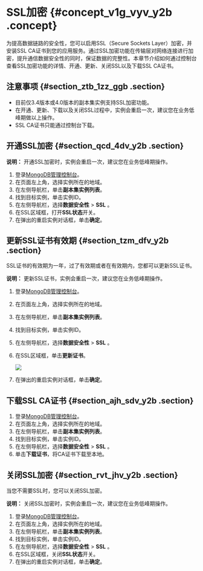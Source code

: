 # SSL加密 {#concept_v1g_vyv_y2b .concept}

为提高数据链路的安全性，您可以启用SSL（Secure Sockets Layer）加密，并安装SSL CA证书到您的应用服务。通过SSL加密功能在传输层对网络连接进行加密，提升通信数据安全性的同时，保证数据的完整性。本章节介绍如何通过控制台查看SSL加密功能的详情、开通、更新、关闭SSL以及下载SSL CA证书。

## 注意事项 {#section_ztb_1zz_ggb .section}

-   目前仅3.4版本或4.0版本的副本集实例支持SSL加密功能。
-   在开通、更新、下载以及关闭SSL过程中，实例会重启一次，建议您在业务低峰期做以上操作。
-   SSL CA证书只能通过控制台下载。

## 开通SSL加密 {#section_qcd_4dv_y2b .section}

**说明：** 开通SSL加密时，实例会重启一次，建议您在业务低峰期操作。

1.  登录[MongoDB管理控制台](https://mongodb.console.aliyun.com/#/mongodb/list)。
2.  在页面左上角，选择实例所在的地域。
3.  在左侧导航栏，单击**副本集实例列表**。
4.  找到目标实例，单击实例ID。
5.  在左侧导航栏，选择**数据安全性** \> **SSL** 。
6.  在SSL区域框，打开**SSL状态**开关。
7.  在弹出的重启实例对话框，单击**确定**。

## 更新SSL证书有效期 {#section_tzm_dfv_y2b .section}

SSL证书的有效期为一年，过了有效期或者在有效期内，您都可以更新SSL证书。

**说明：** 更新SSL证书，实例会重启一次，建议您在业务低峰期操作。

1.  登录[MongoDB管理控制台](https://mongodb.console.aliyun.com/#/mongodb/list)。
2.  在页面左上角，选择实例所在的地域。
3.  在左侧导航栏，单击**副本集实例列表**。
4.  找到目标实例，单击实例ID。
5.  在左侧导航栏，选择**数据安全性** \> **SSL** 。
6.  在SSL区域框，单击**更新证书**。

    ![](http://static-aliyun-doc.oss-cn-hangzhou.aliyuncs.com/assets/img/18857/154762050710641_zh-CN.png)

7.  在弹出的重启实例对话框，单击**确定**。

## 下载SSL CA证书 {#section_ajh_sdv_y2b .section}

1.  登录[MongoDB管理控制台](https://mongodb.console.aliyun.com/#/mongodb/list)。
2.  在页面左上角，选择实例所在的地域。
3.  在左侧导航栏，单击**副本集实例列表**。
4.  找到目标实例，单击实例ID。
5.  在左侧导航栏，选择**数据安全性** \> **SSL** 。
6.  单击**下载证书**，将CA证书下载至本地。

## 关闭SSL加密 {#section_rvt_jhv_y2b .section}

当您不需要SSL时，您可以关闭SSL加密。

**说明：** 关闭SSL加密时，实例会重启一次，建议您在业务低峰期操作。

1.  登录[MongoDB管理控制台](https://mongodb.console.aliyun.com/#/mongodb/list)。
2.  在页面左上角，选择实例所在的地域。
3.  在左侧导航栏，单击**副本集实例列表**。
4.  找到目标实例，单击实例ID。
5.  在左侧导航栏，选择**数据安全性** \> **SSL** 。
6.  在SSL区域框，关闭**SSL状态**开关。
7.  在弹出的重启实例对话框，单击**确定**。

